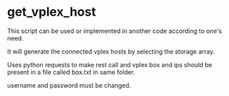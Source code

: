 # get_vplex_host

This script can be used or implemented in another code according to one's need.

It will generate the connected vplex hosts by selecting the storage array.

Uses python requests to make rest call and vplex box and ips should be present in a file called box.txt in same folder.

username and password must be changed.
